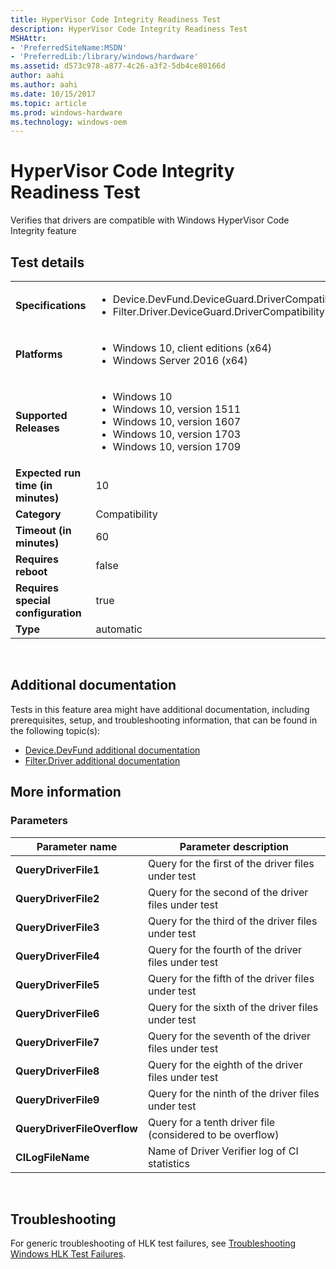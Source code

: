 ```yaml
---
title: HyperVisor Code Integrity Readiness Test
description: HyperVisor Code Integrity Readiness Test
MSHAttr:
- 'PreferredSiteName:MSDN'
- 'PreferredLib:/library/windows/hardware'
ms.assetid: d573c978-a877-4c26-a3f2-5db4ce80166d
author: aahi
ms.author: aahi
ms.date: 10/15/2017
ms.topic: article
ms.prod: windows-hardware
ms.technology: windows-oem
---
```


# <span id="p_hlk_test.b972fc52-2468-4462-9799-6a1898808c86"></span>HyperVisor Code Integrity Readiness Test


Verifies that drivers are compatible with Windows HyperVisor Code Integrity feature

## Test details
|||
|---|---|
| **Specifications**  | <ul><li>Device.DevFund.DeviceGuard.DriverCompatibility</li><li>Filter.Driver.DeviceGuard.DriverCompatibility</li></ul> |  
| **Platforms**   | <ul><li>Windows 10, client editions (x64)</li><li>Windows Server 2016 (x64)</li></ul> |
| **Supported Releases** | <ul><li>Windows 10</li><li>Windows 10, version 1511</li><li>Windows 10, version 1607</li><li>Windows 10, version 1703</li><li>Windows 10, version 1709</li></ul> |
|**Expected run time (in minutes)**| 10 |
|**Category**| Compatibility |
|**Timeout (in minutes)**| 60 |
|**Requires reboot**| false |
|**Requires special configuration**| true |
|**Type**| automatic |

 

## <span id="Additional_documentation"></span><span id="additional_documentation"></span><span id="ADDITIONAL_DOCUMENTATION"></span>Additional documentation


Tests in this feature area might have additional documentation, including prerequisites, setup, and troubleshooting information, that can be found in the following topic(s):

-   [Device.DevFund additional documentation](device-devfund-additional-documentation.md)
-   [Filter.Driver additional documentation](filter-driver-additional-documentation.md)

## <span id="More_information"></span><span id="more_information"></span><span id="MORE_INFORMATION"></span>More information


### <span id="Parameters"></span><span id="parameters"></span><span id="PARAMETERS"></span>Parameters

| Parameter name              | Parameter description                                     |
|-----------------------------|-----------------------------------------------------------|
| **QueryDriverFile1**        | Query for the first of the driver files under test        |
| **QueryDriverFile2**        | Query for the second of the driver files under test       |
| **QueryDriverFile3**        | Query for the third of the driver files under test        |
| **QueryDriverFile4**        | Query for the fourth of the driver files under test       |
| **QueryDriverFile5**        | Query for the fifth of the driver files under test        |
| **QueryDriverFile6**        | Query for the sixth of the driver files under test        |
| **QueryDriverFile7**        | Query for the seventh of the driver files under test      |
| **QueryDriverFile8**        | Query for the eighth of the driver files under test       |
| **QueryDriverFile9**        | Query for the ninth of the driver files under test        |
| **QueryDriverFileOverflow** | Query for a tenth driver file (considered to be overflow) |
| **CILogFileName**           | Name of Driver Verifier log of CI statistics              |

 

## <span id="Troubleshooting"></span><span id="troubleshooting"></span><span id="TROUBLESHOOTING"></span>Troubleshooting


For generic troubleshooting of HLK test failures, see [Troubleshooting Windows HLK Test Failures](..\user\troubleshooting-windows-hlk-test-failures.md).

 

 






